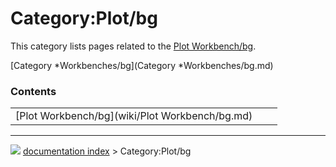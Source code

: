 # Category:Plot/bg
This category lists pages related to the [Plot Workbench/bg](Plot_Workbench/bg.md).

[Category   *Workbenches/bg](Category   *Workbenches/bg.md)

### Contents

|     |     |     |
| --- | --- | --- |
| [Plot Workbench/bg](wiki/Plot Workbench/bg.md) |



---
![](images/Right_arrow.png) [documentation index](../README.md) > Category:Plot/bg
